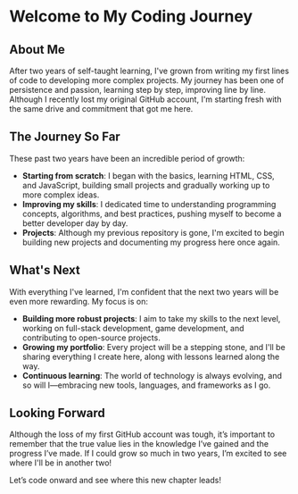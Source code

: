 # Welcome to My Coding Journey

## About Me

After two years of self-taught learning, I've grown from writing my first lines of code to developing more complex projects. My journey has been one of persistence and passion, learning step by step, improving line by line. Although I recently lost my original GitHub account, I'm starting fresh with the same drive and commitment that got me here. 

## The Journey So Far

These past two years have been an incredible period of growth:
- **Starting from scratch**: I began with the basics, learning HTML, CSS, and JavaScript, building small projects and gradually working up to more complex ideas.
- **Improving my skills**: I dedicated time to understanding programming concepts, algorithms, and best practices, pushing myself to become a better developer day by day.
- **Projects**: Although my previous repository is gone, I'm excited to begin building new projects and documenting my progress here once again.

## What's Next

With everything I've learned, I'm confident that the next two years will be even more rewarding. My focus is on:
- **Building more robust projects**: I aim to take my skills to the next level, working on full-stack development, game development, and contributing to open-source projects.
- **Growing my portfolio**: Every project will be a stepping stone, and I'll be sharing everything I create here, along with lessons learned along the way.
- **Continuous learning**: The world of technology is always evolving, and so will I—embracing new tools, languages, and frameworks as I go.

## Looking Forward

Although the loss of my first GitHub account was tough, it’s important to remember that the true value lies in the knowledge I’ve gained and the progress I’ve made. If I could grow so much in two years, I’m excited to see where I'll be in another two!

Let’s code onward and see where this new chapter leads!
